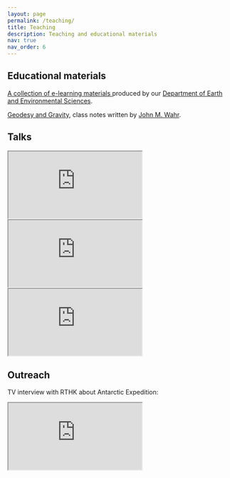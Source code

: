 ```yaml
---
layout: page
permalink: /teaching/
title: Teaching
description: Teaching and educational materials
nav: true
nav_order: 6
---
```

## Educational materials

<a href="https://www.ees.cuhk.edu.hk/resources/e-learning/"> A collection of e-learning materials </a> produced by our <a href="https://www.ees.cuhk.edu.hk/"> Department of Earth and Environmental Sciences</a>.

[Geodesy and Gravity](/assets/pdf/Wahr_Geodesy.pdf), class notes written by <a href="http://www.johnwahr.com"> John M. Wahr</a>.

## Talks
<div class="embed-responsive embed-responsive-16by9">
  <iframe 
    class="embed-responsive-item" 
    src="https://www.youtube-nocookie.com/embed/R1EvZQOVitc?start=123&rel=0&modestbranding=1" 
    allow="accelerometer; autoplay; clipboard-write; encrypted-media; gyroscope; picture-in-picture" 
    allowfullscreen>
  </iframe>
</div>

<div class="embed-responsive embed-responsive-16by9">
  <iframe 
    class="embed-responsive-item" 
    src="https://www.youtube-nocookie.com/embed/8YP_s7vpES8?rel=0&modestbranding=1" 
    allow="accelerometer; autoplay; clipboard-write; encrypted-media; gyroscope; picture-in-picture" 
    allowfullscreen>
  </iframe>
</div>

<div class="embed-responsive embed-responsive-16by9">
  <iframe 
    class="embed-responsive-item" 
    src="https://www.youtube-nocookie.com/embed/bncvEry0SNY?rel=0&modestbranding=1" 
    allow="accelerometer; autoplay; clipboard-write; encrypted-media; gyroscope; picture-in-picture" 
    allowfullscreen
    title="YouTube video player">
  </iframe>
</div>

## Outreach

TV interview with RTHK about Antarctic Expedition:
<div class="embed-responsive embed-responsive-16by9">
  <iframe 
    class="embed-responsive-item" 
    src="https://www.youtube-nocookie.com/embed/tA3lxswdOyU?start=385&list=PLuwJy35eAVaKmJ_JgQ7YOlNLhOAd8gIbq&rel=0&modestbranding=1" 
    allow="accelerometer; autoplay; clipboard-write; encrypted-media; gyroscope; picture-in-picture" 
    allowfullscreen>
  </iframe>
</div>
